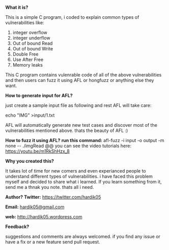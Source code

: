 **What it is?**

This is a simple C program, i coded to explain common types of vulnerabilities like:
1. integer overflow
2. integer underflow
3. Out of bound Read
4. Out of bound Write
5. Double Free
6. Use After Free
7. Memory leaks

This C program contains vulenrable code of all of the above vulnerabilities and then users can fuzz it using AFL or hongfuzz or anything else they want. 

**How to generate input for AFL?**

just create a sample input file as following and rest AFL will take care:

echo "IMG" >input/1.txt

AFL will automatically generate new test cases and discover most of the vulnerabilities mentioned above. thats the beauty of AFL :)

**How to fuzz it using AFL?**
**run this command:** afl-fuzz -i input -o output -m none -- ./imgRead @@
you can see the video tutorials here:
https://youtu.be/m1RkShHzx_8


**Why you created this?**

It takes lot of time for new comers and even experianced people to understand different types of vulnerabilities. i have faced this problem myself and decided to share what i learned.
If you learn something from it, send me a thnak you note. thats all i need.

**Author?**
**Twitter:** https://twitter.com/hardik05 

**Email:** hardik05@gmail.com

**web:** http://hardik05.wordpress.com


**Feedback?**

suggestions and comments are always welcomed. if you find any issue or have a fix or a new feature send pull request.

